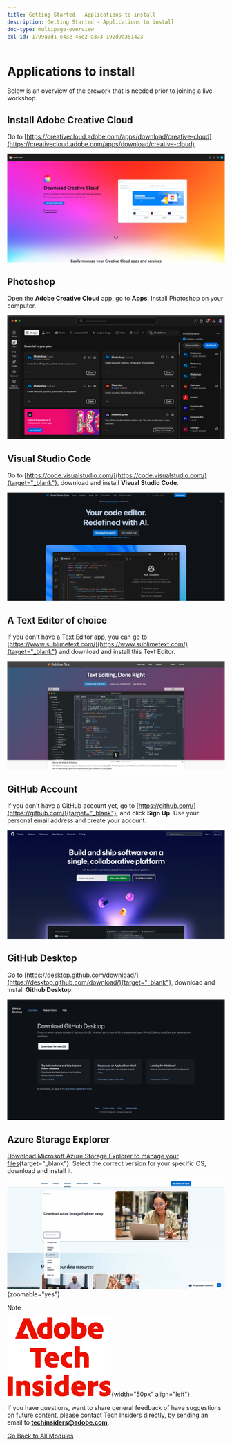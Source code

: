 ```yaml
---
title: Getting Started - Applications to install
description: Getting Started - Applications to install
doc-type: multipage-overview
exl-id: 1799a0d1-e432-45e2-a373-192d9a351423
---
```

# Applications to install

Below is an overview of the prework that is needed prior to joining a live workshop.

## Install Adobe Creative Cloud

Go to [https://creativecloud.adobe.com/apps/download/creative-cloud](https://creativecloud.adobe.com/apps/download/creative-cloud). 

![Adobe I/O New Integration](./assets/images/cc.png)

## Photoshop

Open the **Adobe Creative Cloud** app, go to **Apps**. Install Photoshop on your computer.

![Adobe I/O New Integration](./assets/images/psd.png)

## Visual Studio Code

Go to [https://code.visualstudio.com/](https://code.visualstudio.com/){target="_blank"}, download and install **Visual Studio Code**.

![Block](./assets/images/vsc1.png)

## A Text Editor of choice

If you don't have a Text Editor app, you can go to [https://www.sublimetext.com/](https://www.sublimetext.com/){target="_blank"} and download and install this Text Editor.

![Block](./assets/images/text1.png)

## GitHub Account

If you don't have a GitHub account yet, go to [https://github.com/](https://github.com/){target="_blank"}, and click **Sign Up**. Use your personal email address and create your account.

![Block](./assets/images/git.png)

## GitHub Desktop

Go to [https://desktop.github.com/download/](https://desktop.github.com/download/){target="_blank"}, download and install **Github Desktop**.

![Block](./assets/images/block1.png)

## Azure Storage Explorer

[Download Microsoft Azure Storage Explorer to manage your files](https://azure.microsoft.com/en-us/products/storage/storage-explorer#Download-4){target="_blank"}. Select the correct version for your specific OS, download and install it.

![Azure Storage](./assets/images/az10.png){zoomable="yes"}

>[!NOTE]
>
>![Tech Insiders](./assets/images/techinsiders.png){width="50px" align="left"}
>
>If you have questions, want to share general feedback of have suggestions on future content, please contact Tech Insiders directly, by sending an email to **techinsiders@adobe.com**.

[Go Back to All Modules](./overview.md)
